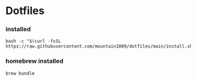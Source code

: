 # Dotfiles


### installed
```shell
bash -c "$(curl -fsSL https://raw.githubusercontent.com/mountain1009/dotfiles/main/install.sh)"
```

### homebrew installed
```shell
brew bundle
```
